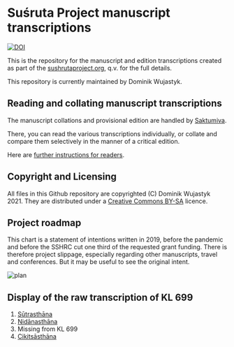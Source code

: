 # Suśruta Project manuscript transcriptions

[![DOI](https://zenodo.org/badge/305195084.svg)](https://zenodo.org/badge/latestdoi/305195084)

This is the repository for the manuscript and edition transcriptions created as part of the [sushrutaproject.org](http://sushrutaproject.org), q.v. for the full details.


This repository is currently maintained by Dominik Wujastyk. 

## Reading and collating manuscript transcriptions

The manuscript collations and provisional edition are handled by [Saktumiva](https://saktumiva.org/wiki/wujastyk/susrutasamhita/start).

There, you can read the various transcriptions individually, or collate and compare them selectively in the manner of a critical edition. 

Here are [further instructions for readers](https://saktumiva.org/wiki/users).

## Copyright and Licensing
All files in this Github repository are copyrighted (C) Dominik Wujastyk 2021.  They are distributed under a  [Creative Commons BY-SA](https://creativecommons.org/licenses/by-sa/4.0/) licence.

## Project roadmap

This chart is a statement of intentions written in 2019, before the pandemic and before the SSHRC cut one third of the requested grant funding.  There is therefore project slippage, especially regarding other manuscripts, travel and conferences.  But it may be useful to see the original intent. 

![plan](https://user-images.githubusercontent.com/762246/227660978-7a9a1f91-baa9-4595-adea-fb7fb8d964cb.png)



## Display of the raw transcription of KL 699
1. [Sūtrasthāna](https://wujastyk.github.io/sushrutaproject/xml/01-su.su/kl_699_sutrasthana.xml)
2. [Nidānasthāna](https://wujastyk.github.io/sushrutaproject/xml/02-su.ni/kl_699_nidanasthana.xml)
3. Missing from KL 699
4. [Cikitsāsthāna](https://wujastyk.github.io/sushrutaproject/xml/04-su.ci/kl_699_cikitsasthana.xml)
